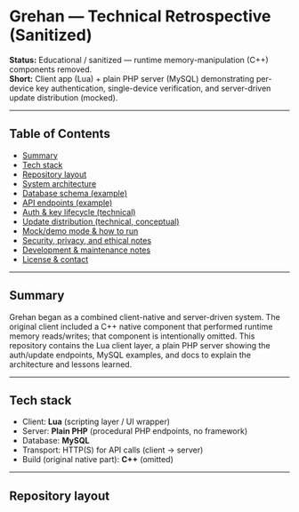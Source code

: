# Grehan — Technical Retrospective (Sanitized)

**Status:** Educational / sanitized — runtime memory-manipulation (C++) components removed.  
**Short:** Client app (Lua) + plain PHP server (MySQL) demonstrating per-device key authentication, single-device verification, and server-driven update distribution (mocked).

---

## Table of Contents
- [Summary](#summary)
- [Tech stack](#tech-stack)
- [Repository layout](#repository-layout)
- [System architecture](#system-architecture)
- [Database schema (example)](#database-schema-example)
- [API endpoints (example)](#api-endpoints-example)
- [Auth & key lifecycle (technical)](#auth--key-lifecycle-technical)
- [Update distribution (technical, conceptual)](#update-distribution-technical-conceptual)
- [Mock/demo mode & how to run](#mockdemo-mode--how-to-run)
- [Security, privacy, and ethical notes](#security-privacy-and-ethical-notes)
- [Development & maintenance notes](#development--maintenance-notes)
- [License & contact](#license--contact)

---

## Summary
Grehan began as a combined client-native and server-driven system. The original client included a C++ native component that performed runtime memory reads/writes; that component is intentionally omitted. This repository contains the Lua client layer, a plain PHP server showing the auth/update endpoints, MySQL examples, and docs to explain the architecture and lessons learned.

---

## Tech stack
- Client: **Lua** (scripting layer / UI wrapper)
- Server: **Plain PHP** (procedural PHP endpoints, no framework)
- Database: **MySQL**
- Transport: HTTP(S) for API calls (client → server)
- Build (original native part): **C++** (omitted)

---

## Repository layout
